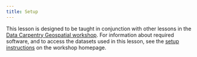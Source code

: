 ```yaml
---
title: Setup
---
```


This lesson is designed to be taught in conjunction with other lessons in the [Data Carpentry Geospatial workshop](https://www.datacarpentry.org/geospatial-workshop/). For information about required software, and to access the datasets used in this lesson, see the [setup instructions](https://www.datacarpentry.org/geospatial-workshop/) on the workshop homepage.


